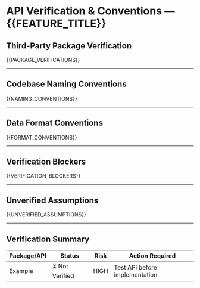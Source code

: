 # API Verification & Conventions — {{FEATURE_TITLE}}

## Third-Party Package Verification

{{PACKAGE_VERIFICATIONS}}

---

## Codebase Naming Conventions

{{NAMING_CONVENTIONS}}

---

## Data Format Conventions

{{FORMAT_CONVENTIONS}}

---

## Verification Blockers

{{VERIFICATION_BLOCKERS}}

---

## Unverified Assumptions

{{UNVERIFIED_ASSUMPTIONS}}

---

## Verification Summary

| Package/API | Status | Risk | Action Required |
|-------------|--------|------|-----------------|
| Example     | ⏳ Not Verified | HIGH | Test API before implementation |